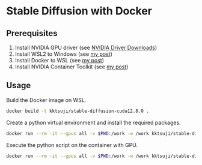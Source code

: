 # Stable Diffusion with Docker

## Prerequisites

1. Install NVIDIA GPU driver (see [NVIDIA Driver Downloads](https://www.nvidia.com/en-us/drivers/))
2. Install WSL2 to Windows (see [my post](https://tsuji.tech/install-uninstall-wsl/))
3. Install Docker to WSL (see [my post](https://tsuji.tech/install-docker-to-wsl/))
4. Install NVIDIA Container Toolkit (see [my post](https://tsuji.tech/use-nvidia-gpu-with-wsl-docker/))

## Usage

Build the Docker image on WSL.

```bash
docker build -t kktsuji/stable-diffusion-cuda12.8.0 .
```

Create a python virtual environment and install the required packages.

```bash
docker run --rm -it --gpus all -v $PWD:/work -w /work kktsuji/stable-diffusion-cuda12.8.0 bash ./setup-python-env.sh
```

Execute the python script on the container with GPU.

```bash
docker run --rm -it --gpus all -v $PWD:/work -w /work kktsuji/stable-diffusion-cuda12.8.0 ./venv/bin/python main.py
```
